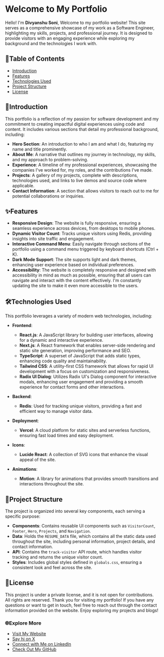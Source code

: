 # Welcome to My Portfolio

Hello! I'm **Divyanshu Soni**, Welcome to my portfolio website! This site serves as a comprehensive showcase of my work as a Software Engineer, highlighting my skills, projects, and professional journey. It is designed to provide visitors with an engaging experience while exploring my background and the technologies I work with.

## 📖Table of Contents

- [Introduction](#introduction)
- [Features](#features)
- [Technologies Used](#technologies-used)
- [Project Structure](#project-structure)
- [License](#license)

## 🚀Introduction

This portfolio is a reflection of my passion for software development and my commitment to creating impactful digital experiences using code and content. It includes various sections that detail my professional background, including:

- **Hero Section**: An introduction to who I am and what I do, featuring my name and title prominently.
- **About Me**: A narrative that outlines my journey in technology, my skills, and my approach to problem-solving.
- **Experience**: A timeline of my professional experiences, showcasing the companies I've worked for, my roles, and the contributions I've made.
- **Projects**: A gallery of my projects, complete with descriptions, technologies used, and links to live demos and source code where applicable.
- **Contact Information**: A section that allows visitors to reach out to me for potential collaborations or inquiries.

## ✨Features

- **Responsive Design**: The website is fully responsive, ensuring a seamless experience across devices, from desktops to mobile phones.
- **Dynamic Visitor Count**: Tracks unique visitors using Redis, providing insights into site traffic and engagement.
- **Interactive Command Menu**: Easily navigate through sections of the portfolio using a command menu triggered by keyboard shortcuts (Ctrl + K).
- **Dark Mode Support**: The site supports light and dark themes, enhancing user experience based on individual preferences.
- **Accessibility**: The website is completely responsive and designed with accessibility in mind as much as possible, ensuring that all users can navigate and interact with the content effectively. I'm constantly updating the site to make it even more accessible to the users.

## 🛠️Technologies Used

This portfolio leverages a variety of modern web technologies, including:

- **Frontend**:

  - **React.js**: A JavaScript library for building user interfaces, allowing for a dynamic and interactive experience.
  - **Next.js**: A React framework that enables server-side rendering and static site generation, improving performance and SEO.
  - **TypeScript**: A superset of JavaScript that adds static types, enhancing code quality and maintainability.
  - **Tailwind CSS**: A utility-first CSS framework that allows for rapid UI development with a focus on customization and responsiveness.
  - **Radix UI Dialog**: Utilizes Radix UI's Dialog component for interactive modals, enhancing user engagement and providing a smooth experience for contact forms and other interactions.

- **Backend**:

  - **Redis**: Used for tracking unique visitors, providing a fast and efficient way to manage visitor data.

- **Deployment**:

  - **Vercel**: A cloud platform for static sites and serverless functions, ensuring fast load times and easy deployment.

- **Icons**:

  - **Lucide React**: A collection of SVG icons that enhance the visual appeal of the site.

- **Animations**:
  - **Motion**: A library for animations that provides smooth transitions and interactions throughout the site.

## 📁Project Structure

The project is organized into several key components, each serving a specific purpose:

- **Components**: Contains reusable UI components such as `VisitorCount`, `Footer`, `Hero`, `Projects`, and `Navigation`.
- **Data**: Holds the `RESUME_DATA` file, which contains all the static data used throughout the site, including personal information, project details, and contact information.
- **API**: Contains the `track-visitor` API route, which handles visitor tracking and returns the unique visitor count.
- **Styles**: Includes global styles defined in `globals.css`, ensuring a consistent look and feel across the site.

## 📜License

This project is under a private license, and it is not open for contributions. All rights are reserved. Thank you for visiting my portfolio! If you have any questions or want to get in touch, feel free to reach out through the contact information provided on the website. Enjoy exploring my projects and blogs!

### 🌐Explore More

- [Visit My Website](https://divyanshusoni.com)
- [Say hi on X](https://x.com/divyanshu_soni_)
- [Connect with Me on LinkedIn](https://www.linkedin.com/in/dcs-soni/)
- [Check Out My GitHub](https://github.com/dcs-soni)
